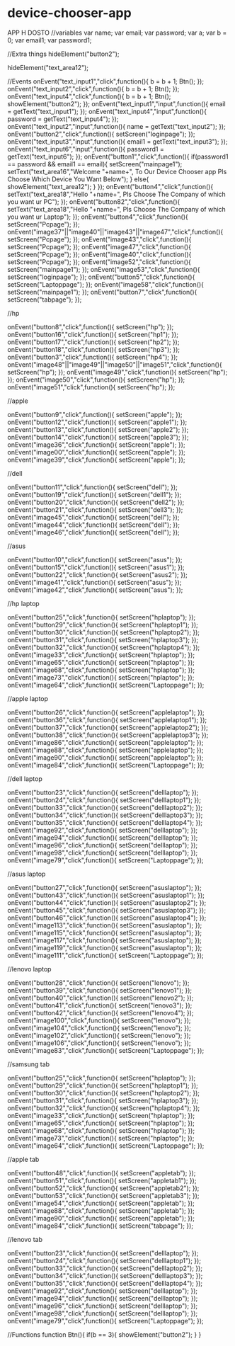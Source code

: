 # device-chooser-app
APP H DOSTO
//variables
var name;
var email;
var password;
var a;
var b = 0;
var email1;
var password1;

//Extra things
hideElement("button2");

hideElement("text_area12");

//Events
onEvent("text_input1","click",function(){
  b = b + 1;
  Btn();
});
onEvent("text_input2","click",function(){
  b = b + 1;
  Btn();
});
onEvent("text_input4","click",function(){
  b = b + 1;
  Btn();
  showElement("button2");
});
onEvent("text_input1","input",function(){
  email = getText("text_input1");
});
onEvent("text_input4","input",function(){
  password = getText("text_input4");
});
onEvent("text_input2","input",function(){
  name = getText("text_input2");
});
onEvent("button2","click",function(){
  setScreen("loginpage");
});
onEvent("text_input3","input",function(){
  email1 = getText("text_input3");
});
onEvent("text_input6","input",function(){
  password1 = getText("text_input6");
});
onEvent("button1","click",function(){
  if(password1 == password && email1 == email){
    setScreen("mainpage1");
    setText("text_area16","Welcome "+name+", To Our Device Chooser app Pls Choose Which Device You Want Below");
  }
  else{
    showElement("text_area12");
  }
});
onEvent("button4","click",function(){
  setText("text_area18","Hello "+name+", Pls Choose The Company of which you want ur PC");
});
onEvent("button82","click",function(){
  setText("text_area18","Hello "+name+", Pls Choose The Company of which you want ur Laptop");
});
onEvent("button4","click",function(){
  setScreen("Pcpage");
});
onEvent("image37"||"image40"||"image43"||"image47","click",function(){
  setScreen("Pcpage");
});
onEvent("image43","click",function(){
  setScreen("Pcpage");
});
onEvent("image47","click",function(){
  setScreen("Pcpage");
});
onEvent("image40","click",function(){
  setScreen("Pcpage");
});
onEvent("image52","click",function(){
  setScreen("mainpage1");
});
onEvent("image53","click",function(){
  setScreen("loginpage");
});
onEvent("button5","click",function(){
  setScreen("Laptoppage");
});
onEvent("image58","click",function(){
  setScreen("mainpage1");
});
onEvent("button7","click",function(){
  setScreen("tabpage");
});

//hp 

onEvent("button8","click",function(){
  setScreen("hp");
});
onEvent("button16","click",function(){
  setScreen("hp1");
});
onEvent("button17","click",function(){
  setScreen("hp2");
});
onEvent("button18","click",function(){
  setScreen("hp3");
});
onEvent("button3","click",function(){
  setScreen("hp4");
});
onEvent("image48"||"image49"||"image50"||"image51","click",function(){
  setScreen("hp");
});
onEvent("image49","click",function(){
  setScreen("hp");
});
onEvent("image50","click",function(){
  setScreen("hp");
});
onEvent("image51","click",function(){
  setScreen("hp");
});

//apple

onEvent("button9","click",function(){
  setScreen("apple");
});
onEvent("button12","click",function(){
  setScreen("apple1");
});
onEvent("button13","click",function(){
  setScreen("apple2");
});
onEvent("button14","click",function(){
  setScreen("apple3");
});
onEvent("image36","click",function(){
  setScreen("apple");
});
onEvent("image00","click",function(){
  setScreen("apple");
});
onEvent("image39","click",function(){
  setScreen("apple");
});

//dell

onEvent("button11","click",function(){
  setScreen("dell");
});
onEvent("button19","click",function(){
  setScreen("dell1");
});
onEvent("button20","click",function(){
  setScreen("dell2");
});
onEvent("button21","click",function(){
  setScreen("dell3");
});
onEvent("image45","click",function(){
  setScreen("dell");
});
onEvent("image44","click",function(){
  setScreen("dell");
});
onEvent("image46","click",function(){
  setScreen("dell");
});

//asus

onEvent("button10","click",function(){
  setScreen("asus");
}); 
onEvent("button15","click",function(){
  setScreen("asus1");
});
onEvent("button22","click",function(){
  setScreen("asus2");
});
onEvent("image41","click",function(){
  setScreen("asus");
});
onEvent("image42","click",function(){
  setScreen("asus");
});

//hp laptop

onEvent("button25","click",function(){
  setScreen("hplaptop");
});
onEvent("button29","click",function(){
  setScreen("hplaptop1");
});
onEvent("button30","click",function(){
  setScreen("hplaptop2");
});
onEvent("button31","click",function(){
  setScreen("hplaptop3");
});
onEvent("button32","click",function(){
  setScreen("hplaptop4");
});
onEvent("image33","click",function(){
  setScreen("hplaptop");
});
onEvent("image65","click",function(){
  setScreen("hplaptop");
});
onEvent("image68","click",function(){
  setScreen("hplaptop");
});
onEvent("image73","click",function(){
  setScreen("hplaptop");
});
onEvent("image64","click",function(){
  setScreen("Laptoppage");
});

//apple laptop

onEvent("button26","click",function(){
  setScreen("applelaptop");
});
onEvent("button36","click",function(){
  setScreen("applelaptop1");
});
onEvent("button37","click",function(){
  setScreen("applelaptop2");
});
onEvent("button38","click",function(){
  setScreen("applelaptop3");
});
onEvent("image86","click",function(){
  setScreen("applelaptop");
});
onEvent("image88","click",function(){
  setScreen("applelaptop");
});
onEvent("image90","click",function(){
  setScreen("applelaptop");
});
onEvent("image84","click",function(){
  setScreen("Laptoppage");
});

//dell laptop

onEvent("button23","click",function(){
  setScreen("delllaptop");
});
onEvent("button24","click",function(){
  setScreen("delllaptop1");
});
onEvent("button33","click",function(){
  setScreen("delllaptop2");
});
onEvent("button34","click",function(){
  setScreen("delllaptop3");
});
onEvent("button35","click",function(){
  setScreen("delllaptop4");
});
onEvent("image92","click",function(){
  setScreen("delllaptop");
});
onEvent("image94","click",function(){
  setScreen("delllaptop");
});
onEvent("image96","click",function(){
  setScreen("delllaptop");
});
onEvent("image98","click",function(){
  setScreen("delllaptop");
});
onEvent("image79","click",function(){
  setScreen("Laptoppage");
});

//asus laptop

onEvent("button27","click",function(){
  setScreen("asuslaptop");
}); 
onEvent("button43","click",function(){
  setScreen("asuslaptop1");
});
onEvent("button44","click",function(){
  setScreen("asuslaptop2");
});
onEvent("button45","click",function(){
  setScreen("asuslaptop3");
});
onEvent("button46","click",function(){
  setScreen("asuslaptop4");
});
onEvent("image113","click",function(){
  setScreen("asuslaptop");
});
onEvent("image115","click",function(){
  setScreen("asuslaptop");
});
onEvent("image117","click",function(){
  setScreen("asuslaptop");
});
onEvent("image119","click",function(){
  setScreen("asuslaptop");
});
onEvent("image111","click",function(){
  setScreen("Laptoppage");
});

//lenovo laptop

onEvent("button28","click",function(){
  setScreen("lenovo");
}); 
onEvent("button39","click",function(){
  setScreen("lenovo1");
});
onEvent("button40","click",function(){
  setScreen("lenovo2");
});
onEvent("button41","click",function(){
  setScreen("lenovo3");
});
onEvent("button42","click",function(){
  setScreen("lenovo4");
});
onEvent("image100","click",function(){
  setScreen("lenovo");
});
onEvent("image104","click",function(){
  setScreen("lenovo");
});
onEvent("image102","click",function(){
  setScreen("lenovo");
});
onEvent("image106","click",function(){
  setScreen("lenovo");
});
onEvent("image83","click",function(){
  setScreen("Laptoppage");
});

//samsung tab

onEvent("button25","click",function(){
  setScreen("hplaptop");
});
onEvent("button29","click",function(){
  setScreen("hplaptop1");
});
onEvent("button30","click",function(){
  setScreen("hplaptop2");
});
onEvent("button31","click",function(){
  setScreen("hplaptop3");
});
onEvent("button32","click",function(){
  setScreen("hplaptop4");
});
onEvent("image33","click",function(){
  setScreen("hplaptop");
});
onEvent("image65","click",function(){
  setScreen("hplaptop");
});
onEvent("image68","click",function(){
  setScreen("hplaptop");
});
onEvent("image73","click",function(){
  setScreen("hplaptop");
});
onEvent("image64","click",function(){
  setScreen("Laptoppage");
});

//apple tab

onEvent("button48","click",function(){
  setScreen("appletab");
});
onEvent("button51","click",function(){
  setScreen("appletab1");
});
onEvent("button52","click",function(){
  setScreen("appletab2");
});
onEvent("button53","click",function(){
  setScreen("appletab3");
});
onEvent("image54","click",function(){
  setScreen("appletab");
});
onEvent("image88","click",function(){
  setScreen("appletab");
});
onEvent("image90","click",function(){
  setScreen("appletab");
});
onEvent("image84","click",function(){
  setScreen("tabpage");
});

//lenovo tab

onEvent("button23","click",function(){
  setScreen("delllaptop");
});
onEvent("button24","click",function(){
  setScreen("delllaptop1");
});
onEvent("button33","click",function(){
  setScreen("delllaptop2");
});
onEvent("button34","click",function(){
  setScreen("delllaptop3");
});
onEvent("button35","click",function(){
  setScreen("delllaptop4");
});
onEvent("image92","click",function(){
  setScreen("delllaptop");
});
onEvent("image94","click",function(){
  setScreen("delllaptop");
});
onEvent("image96","click",function(){
  setScreen("delllaptop");
});
onEvent("image98","click",function(){
  setScreen("delllaptop");
});
onEvent("image79","click",function(){
  setScreen("Laptoppage");
});

//Functions
function Btn(){
  if(b == 3){
  showElement("button2");
}
}
